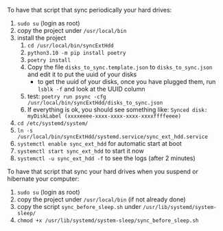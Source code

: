 To have that script that sync periodically your hard drives:
  1. ``sudo su`` (login as root)
  2. copy the project under ``/usr/local/bin``
  3. install the project
      1. ``cd /usr/local/bin/syncExtHdd``
      2. ``python3.10 -m pip install poetry``
      3. ``poetry install``
      4. Copy the file ``disks_to_sync.template.json`` to ``disks_to_sync.json`` and edit it to put the uuid of your disks
          - to get the uuid of your disks, once you have plugged them, run ``lsblk -f`` and look at the UUID column
      5. test: ``poetry run psync -cfg /usr/local/bin/syncExtHdd/disks_to_sync.json``
      6. If everything is ok, you should see something like: ``Synced disk: myDiskLabel (xxxxeeee-xxxx-xxxx-xxxx-xxxxffffeeee)``
  4. ``cd /etc/systemd/system/``
  5. ``ln -s /usr/local/bin/syncExtHdd/systemd.service/sync_ext_hdd.service``
  6. ``systemctl enable sync_ext_hdd`` for automatic start at boot
  7. ``systemctl start sync_ext_hdd`` to start it now
  8. ``systemctl -u sync_ext_hdd -f`` to see the logs (after 2 minutes)

To have that script that sync your hard drives when you suspend or hibernate your computer:
  1. ``sudo su`` (login as root)
  2. copy the project under ``/usr/local/bin`` (if not already done)
  3. copy the script ``sync_before_sleep.sh`` under ``/usr/lib/systemd/system-sleep/``
  4. ``chmod +x /usr/lib/systemd/system-sleep/sync_before_sleep.sh``